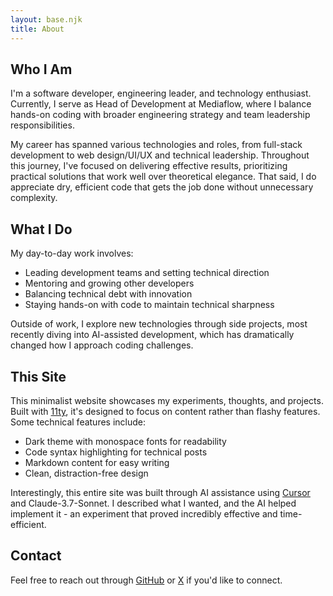 ```yaml
---
layout: base.njk
title: About
---
```


## Who I Am

I'm a software developer, engineering leader, and technology enthusiast. Currently, I serve as Head of Development at Mediaflow, where I balance hands-on coding with broader engineering strategy and team leadership responsibilities.

My career has spanned various technologies and roles, from full-stack development to web design/UI/UX and technical leadership. Throughout this journey, I've focused on delivering effective results, prioritizing practical solutions that work well over theoretical elegance. That said, I do appreciate dry, efficient code that gets the job done without unnecessary complexity.

## What I Do

My day-to-day work involves:

- Leading development teams and setting technical direction
- Mentoring and growing other developers
- Balancing technical debt with innovation
- Staying hands-on with code to maintain technical sharpness

Outside of work, I explore new technologies through side projects, most recently diving into AI-assisted development, which has dramatically changed how I approach coding challenges.

## This Site

This minimalist website showcases my experiments, thoughts, and projects. Built with [11ty](https://www.11ty.dev/), it's designed to focus on content rather than flashy features. Some technical features include:

- Dark theme with monospace fonts for readability
- Code syntax highlighting for technical posts
- Markdown content for easy writing
- Clean, distraction-free design

Interestingly, this entire site was built through AI assistance using [Cursor](https://cursor.sh/) and Claude-3.7-Sonnet. I described what I wanted, and the AI helped implement it - an experiment that proved incredibly effective and time-efficient.

## Contact

Feel free to reach out through [GitHub](https://github.com/kaskajp) or [X](https://x.com/yonasu) if you'd like to connect. 